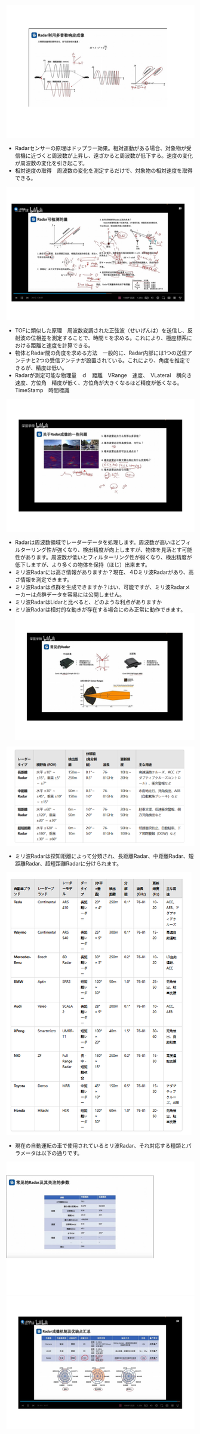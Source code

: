 ![alt text](0124_sensor_fusion_22.png) 
- Radarセンサーの原理はドップラー効果。相対運動がある場合、対象物が受信機に近づくと周波数が上昇し、遠ざかると周波数が低下する。速度の変化が周波数の変化を引き起こす。
- 相対速度の取得　周波数の変化を測定するだけで、対象物の相対速度を取得できる。
  
![alt text](0124_sensor_fusion_23.png)   
- TOFに類似した原理　周波数変調された正弦波（せいげんは）を送信し、反射波の位相差を測定することで、時間ｔを求める。これにより、極座標系における距離と速度を計算できる。
- 物体とRadar間の角度を求める方法　一般的に、Radar内部には1つの送信アンテナと2つの受信アンテナが設置されている。これにより、角度を推定できるが、精度は低い。
- Radarが測定可能な物理量　ｄ　距離　VRange　速度、　VLateral　横向き速度、方位角　精度が低く、方位角が大きくなるほど精度が低くなる。TimeStamp　時間標識
  
![alt text](0124_sensor_fusion_24.png) 
- Radarは周波数領域でレーダーデータを処理します。周波数が高いほどフィルターリング性が強くなり、検出精度が向上しますが、物体を見落とす可能性があります。周波数が低いとフィルターリング性が弱くなり、検出精度が低下しますが、より多くの物体を保持（ほじ）出来ます。
- ミリ波Radarには高さ情報がありますか？現在、４Dミリ波Radarがあり、高さ情報を測定できます。
- ミリ波Radarは点群を生成できますか？はい、可能ですが、ミリ波Radarメーカーは点群データを容易には公開しません。
- ミリ波RadarはLidarと比べると、どのような利点がありますか
- ミリ波Radarは相対的な動きが存在する場合にのみ正常に動作できます。
![alt text](0124_sensor_fusion_25.png) 

![alt text]({54B6BEAB-4198-4992-AA7B-B23680452355}.png)
- ミリ波Radarは探知距離によって分類され、長距離Radar、中距離Radar、短距離Radar、超短距離Radarに分けられます。
  

![alt text]({61B2B50A-BD32-4B7B-8386-ECBB398F6D71}.png)
- 現在の自動運転の車で使用されているミリ波Radar、それ対応する種類とパラメータは以下の通りです。

![alt text](0124_sensor_fusion_26.png) 
![alt text](0124_sensor_fusion_27.png) 
